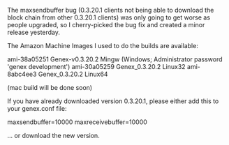 The maxsendbuffer bug (0.3.20.1 clients not being able to download the block chain from other 0.3.20.1 clients) was only going to get
worse as people upgraded, so I cherry-picked the bug fix and created a minor release yesterday.

The Amazon Machine Images I used to do the builds are available:

  ami-38a05251   Genex-v0.3.20.2 Mingw    (Windows; Administrator password 'genex development')
  ami-30a05259   Genex_0.3.20.2 Linux32
  ami-8abc4ee3   Genex_0.3.20.2 Linux64

(mac build will be done soon)

If you have already downloaded version 0.3.20.1, please either add this to your genex.conf file:

  maxsendbuffer=10000
  maxreceivebuffer=10000

... or download the new version.
